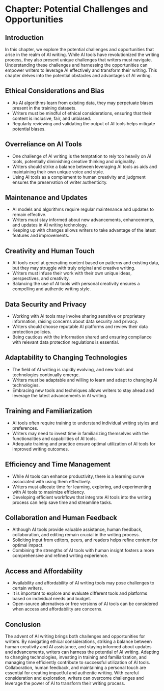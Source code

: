 Chapter: Potential Challenges and Opportunities
===============================================

Introduction
------------

In this chapter, we explore the potential challenges and opportunities that arise in the realm of AI writing. While AI tools have revolutionized the writing process, they also present unique challenges that writers must navigate. Understanding these challenges and harnessing the opportunities can empower writers to leverage AI effectively and transform their writing. This chapter delves into the potential obstacles and advantages of AI writing.

Ethical Considerations and Bias
-------------------------------

* As AI algorithms learn from existing data, they may perpetuate biases present in the training datasets.
* Writers must be mindful of ethical considerations, ensuring that their content is inclusive, fair, and unbiased.
* Regularly reviewing and validating the output of AI tools helps mitigate potential biases.

Overreliance on AI Tools
------------------------

* One challenge of AI writing is the temptation to rely too heavily on AI tools, potentially diminishing creative thinking and originality.
* Writers should strike a balance between leveraging AI tools as aids and maintaining their own unique voice and style.
* Using AI tools as a complement to human creativity and judgment ensures the preservation of writer authenticity.

Maintenance and Updates
-----------------------

* AI models and algorithms require regular maintenance and updates to remain effective.
* Writers must stay informed about new advancements, enhancements, and updates in AI writing technology.
* Keeping up with changes allows writers to take advantage of the latest features and improvements.

Creativity and Human Touch
--------------------------

* AI tools excel at generating content based on patterns and existing data, but they may struggle with truly original and creative writing.
* Writers must infuse their work with their own unique ideas, perspectives, and creativity.
* Balancing the use of AI tools with personal creativity ensures a compelling and authentic writing style.

Data Security and Privacy
-------------------------

* Working with AI tools may involve sharing sensitive or proprietary information, raising concerns about data security and privacy.
* Writers should choose reputable AI platforms and review their data protection policies.
* Being cautious with the information shared and ensuring compliance with relevant data protection regulations is essential.

Adaptability to Changing Technologies
-------------------------------------

* The field of AI writing is rapidly evolving, and new tools and technologies continually emerge.
* Writers must be adaptable and willing to learn and adapt to changing AI technologies.
* Embracing new tools and techniques allows writers to stay ahead and leverage the latest advancements in AI writing.

Training and Familiarization
----------------------------

* AI tools often require training to understand individual writing styles and preferences.
* Writers may need to invest time in familiarizing themselves with the functionalities and capabilities of AI tools.
* Adequate training and practice ensure optimal utilization of AI tools for improved writing outcomes.

Efficiency and Time Management
------------------------------

* While AI tools can enhance productivity, there is a learning curve associated with using them effectively.
* Writers must allocate time for learning, exploring, and experimenting with AI tools to maximize efficiency.
* Developing efficient workflows that integrate AI tools into the writing process can help save time and streamline tasks.

Collaboration and Human Feedback
--------------------------------

* Although AI tools provide valuable assistance, human feedback, collaboration, and editing remain crucial in the writing process.
* Soliciting input from editors, peers, and readers helps refine content for optimal impact.
* Combining the strengths of AI tools with human insight fosters a more comprehensive and refined writing experience.

Access and Affordability
------------------------

* Availability and affordability of AI writing tools may pose challenges to certain writers.
* It is important to explore and evaluate different tools and platforms based on individual needs and budget.
* Open-source alternatives or free versions of AI tools can be considered when access and affordability are concerns.

Conclusion
----------

The advent of AI writing brings both challenges and opportunities for writers. By navigating ethical considerations, striking a balance between human creativity and AI assistance, and staying informed about updates and advancements, writers can harness the potential of AI writing. Adapting to changing technologies, investing in training and familiarization, and managing time efficiently contribute to successful utilization of AI tools. Collaboration, human feedback, and maintaining a personal touch are essential for creating impactful and authentic writing. With careful consideration and exploration, writers can overcome challenges and leverage the power of AI to transform their writing process.
